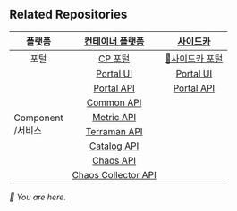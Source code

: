 ## Related Repositories

<table>
<thead>
  <tr>
    <th>플랫폼</th>
    <th><a href="https://github.com/K-PaaS/cp-deployment">컨테이너 플랫폼</a></th>
    <th><a href="https://github.com/K-PaaS/sidecar-deployment">사이드카</a></th>
  </tr>
</thead>
<tbody>
  <tr>
    <td align="center">포털</td>
    <td align="center"><a href="https://github.com/K-PaaS/cp-portal-release">CP 포털</a></td>
    <td align="center"><a href="https://github.com/K-PaaS/sidecar-deployment/tree/master/install-scripts/portal">🚩사이드카 포털</a></td>
  </tr>
  <tr>
    <td rowspan="8">Component <br>/서비스</td>
    <td align="center"><a href="https://github.com/K-PaaS/cp-portal-ui">Portal UI</a></td>
    <td align="center"><a href="https://github.com/K-PaaS/sidecar-portal-ui">Portal UI</a></td>
  </tr>
  <tr>
    <td align="center"><a href="https://github.com/K-PaaS/cp-portal-api">Portal API</a></td>
    <td align="center"><a href="https://github.com/K-PaaS/sidecar-portal-api">Portal API</a></td>
  </tr>
  <tr>
    <td align="center"><a href="https://github.com/K-PaaS/cp-portal-common-api">Common API</a></td>
    <td align="center"></td>
  </tr>
  <tr>
    <td align="center"><a href="https://github.com/K-PaaS/cp-metrics-api">Metric API</a></td>
    <td align="center"></td>
  </tr>
  <tr>
    <td align="center"><a href="https://github.com/K-PaaS/cp-terraman">Terraman API</a></td>
    <td align="center"></td>
  </tr>
  <tr>
    <td align="center"><a href="https://github.com/K-PaaS/cp-catalog-api">Catalog API</a></td>
    <td align="center"></td>
  </tr>
  <tr>
    <td align="center"><a href="https://github.com/K-PaaS/cp-chaos-api">Chaos API</a></td>
    <td align="center"></td>
  </tr>
  <tr>
    <td align="center"><a href="https://github.com/K-PaaS/cp-chaos-collector">Chaos Collector API</a></td>
    <td align="center"></td>
  </tr>
</tbody></table>
<i>🚩 You are here.</i>
